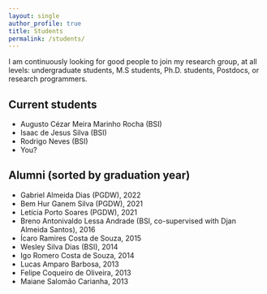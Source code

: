 ```yaml
---
layout: single
author_profile: true
title: Students
permalink: /students/
---
```



I am continuously looking for good people to join my research group, at all levels: undergraduate students, M.S students, Ph.D. students, Postdocs, or research programmers. 

<!-- Read more [here](/pos-graduacao) if interested.

**UPDATE**: I recently accepted a position in the industry, so my time became even scarser. If you _really_ want to work with me, please make sure you can conduct most your work independently. -->

## Current students

- Augusto Cézar Meira Marinho Rocha (BSI)
- Isaac de Jesus Silva (BSI)
- Rodrigo Neves (BSI)
- You?

## Alumni (sorted by graduation year)

- Gabriel Almeida Dias (PGDW), 2022
- Bem Hur Ganem Silva (PGDW), 2021
- Letícia Porto Soares (PGDW), 2021
- Breno Antonivaldo Lessa Andrade (BSI, co-supervised with Djan Almeida Santos), 2016
- Ícaro Ramires Costa de Souza, 2015
- Wesley Silva Dias (BSI), 2014
- Igo Romero Costa de Souza, 2014
- Lucas Amparo Barbosa, 2013
- Felipe Coqueiro de Oliveira, 2013
- Maiane Salomão Carianha, 2013

<!-- - Benito Fernandes (MS, co-supervised with [Fernando Castor](https://sites.google.com/a/cin.ufpe.br/castor/), UFPE), March 2017
- [Bruno Cartaxo](https://sites.google.com/site/brunocartaxo/) (PhD, co-supervised with [Sergio Soares](http://www.cin.ufpe.br/~scbs/), UFPE), March 2018
- Clarice Ferreira (Capstone), July 2018 -->